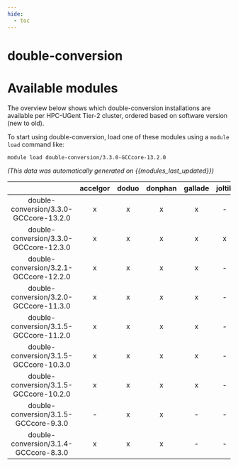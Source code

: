 ```yaml
---
hide:
  - toc
---
```


double-conversion
=================

# Available modules


The overview below shows which double-conversion installations are available per HPC-UGent Tier-2 cluster, ordered based on software version (new to old).

To start using double-conversion, load one of these modules using a `module load` command like:

```shell
module load double-conversion/3.3.0-GCCcore-13.2.0
```

*(This data was automatically generated on {{modules_last_updated}})*  

| |accelgor|doduo|donphan|gallade|joltik|shinx|skitty|
| :---: | :---: | :---: | :---: | :---: | :---: | :---: | :---: |
|double-conversion/3.3.0-GCCcore-13.2.0|x|x|x|x|-|x|x|
|double-conversion/3.3.0-GCCcore-12.3.0|x|x|x|x|x|x|x|
|double-conversion/3.2.1-GCCcore-12.2.0|x|x|x|x|-|-|-|
|double-conversion/3.2.0-GCCcore-11.3.0|x|x|x|x|-|-|-|
|double-conversion/3.1.5-GCCcore-11.2.0|x|x|x|x|-|-|-|
|double-conversion/3.1.5-GCCcore-10.3.0|x|x|x|x|-|-|-|
|double-conversion/3.1.5-GCCcore-10.2.0|x|x|x|x|-|-|-|
|double-conversion/3.1.5-GCCcore-9.3.0|-|x|x|-|-|-|-|
|double-conversion/3.1.4-GCCcore-8.3.0|x|x|x|-|-|-|-|
